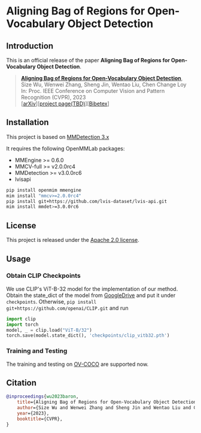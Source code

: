 # Aligning Bag of Regions for Open-Vocabulary Object Detection

[//]: # ([![PWC]&#40;https://img.shields.io/endpoint.svg?url=https://paperswithcode.com/badge/aligning-bag-of-regions-for-open-vocabulary/open-vocabulary-object-detection-on-mscoco&#41;]&#40;https://paperswithcode.com/sota/open-vocabulary-object-detection-on-mscoco?p=aligning-bag-of-regions-for-open-vocabulary&#41;)

## Introduction

This is an official release of the paper **Aligning Bag of Regions for Open-Vocabulary Object Detection**.

> [**Aligning Bag of Regions for Open-Vocabulary Object Detection**](https://arxiv.org/abs/2302.13996),            
> Size Wu, Wenwei Zhang, Sheng Jin, Wentao Liu, Chen Change Loy           
> In: Proc. IEEE Conference on Computer Vision and Pattern Recognition (CVPR), 2023           
> [[arXiv](https://arxiv.org/abs/2302.13996)][[project page(TBD)](https://www.mmlab-ntu.com/)][[Bibetex](https://github.com/wusize/ovdet#citation)]


## Installation

This project is based on [MMDetection 3.x](https://github.com/open-mmlab/mmdetection/tree/3.x)

It requires the following OpenMMLab packages:

- MMEngine >= 0.6.0
- MMCV-full >= v2.0.0rc4
- MMDetection >= v3.0.0rc6
- lvisapi

```bash
pip install openmim mmengine
mim install "mmcv>=2.0.0rc4"
pip install git+https://github.com/lvis-dataset/lvis-api.git
mim install mmdet>=3.0.0rc6
```

## License

This project is released under the [Apache 2.0 license](LICENSE).



## Usage
### Obtain CLIP Checkpoints
We use CLIP's ViT-B-32 model for the implementation of our method. Obtain the state_dict 
of the model from [GoogleDrive](https://drive.google.com/file/d/1ilxBhjb3JXNDar8lKRQ9GA4hTmjxADfu/view?usp=sharing) and 
put it under `checkpoints`. Otherwise, `pip install git+https://github.com/openai/CLIP.git` and
run 
```python
import clip
import torch
model, _ = clip.load("ViT-B/32")
torch.save(model.state_dict(), 'checkpoints/clip_vitb32.pth')
```

### Training and Testing

The training and testing on [OV-COCO](configs/baron/ov_coco/README.md) are supported now.


## Citation

```bibtex
@inproceedings{wu2023baron,
    title={Aligning Bag of Regions for Open-Vocabulary Object Detection},
    author={Size Wu and Wenwei Zhang and Sheng Jin and Wentao Liu and Chen Change Loy},
    year={2023},
    booktitle={CVPR},
}
```

